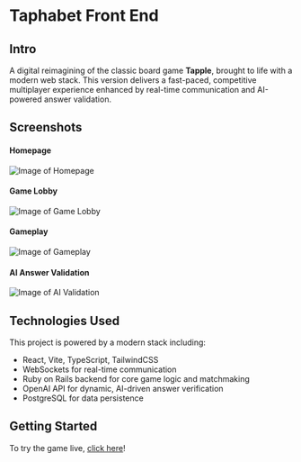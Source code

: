 # Taphabet Front End

## Intro

A digital reimagining of the classic board game **Tapple**, brought to life with a modern web stack. This version delivers a fast-paced, competitive multiplayer experience enhanced by real-time communication and AI-powered answer validation.

## Screenshots

#### Homepage  
![Image of Homepage](https://via.placeholder.com/800x400/cccccc/000000?text=Homepage)

#### Game Lobby  
![Image of Game Lobby](https://via.placeholder.com/800x400/cccccc/000000?text=Game+Lobby)

#### Gameplay  
![Image of Gameplay](https://via.placeholder.com/800x400/cccccc/000000?text=Gameplay)

#### AI Answer Validation  
![Image of AI Validation](https://via.placeholder.com/800x400/cccccc/000000?text=AI+Validation)

## Technologies Used

This project is powered by a modern stack including:

- React, Vite, TypeScript, TailwindCSS  
- WebSockets for real-time communication  
- Ruby on Rails backend for core game logic and matchmaking  
- OpenAI API for dynamic, AI-driven answer verification  
- PostgreSQL for data persistence

## Getting Started

To try the game live, [click here](#)!
